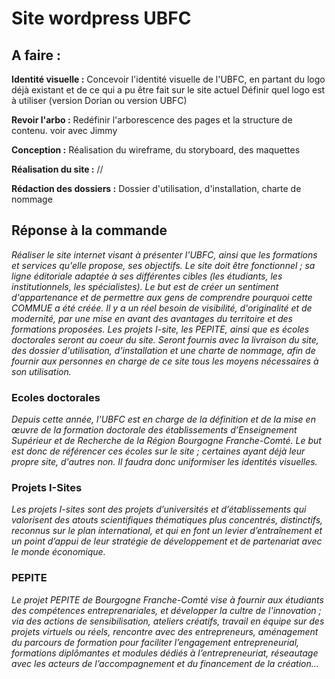 # Site wordpress UBFC

## A faire :

__Identité visuelle :__ 
Concevoir l'identité visuelle de l'UBFC, en partant du logo déjà existant et de ce qui a pu être fait sur le site actuel
Définir quel logo est à utiliser (version Dorian ou version UBFC)

__Revoir l'arbo :__
Redéfinir l'arborescence des pages et la structure de contenu. voir avec Jimmy

__Conception :__
Réalisation du wireframe, du storyboard, des maquettes

__Réalisation du site :__
//

__Rédaction des dossiers :__
Dossier d'utilisation, d'installation, charte de nommage


## Réponse à la commande
_Réaliser le site internet visant à présenter l'UBFC, ainsi que les formations et services qu'elle propose, ses objectifs. Le site doit être fonctionnel ; sa ligne éditoriale adaptée à ses différentes cibles (les étudiants, les institutionnels, les spécialistes). Le but est de créer un sentiment d'appartenance et de permettre aux gens de comprendre pourquoi cette COMMUE a été créée. Il y a un réel besoin de visibilité, d'originalité et de modernité, par une mise en avant des avantages du territoire et des formations proposées. Les projets I-site, les PEPITE, ainsi que es écoles doctorales seront au coeur du site. Seront fournis avec la livraison du site, des dossier d'utilisation, d'installation et une charte de nommage, afin de fournir aux personnes en charge de ce site tous les moyens nécessaires à son utilisation._

### Ecoles doctorales
_Depuis cette année, l'UBFC est en charge de la définition et de la mise en œuvre de la formation doctorale des établissements d’Enseignement Supérieur et de Recherche de la Région Bourgogne Franche-Comté. Le but est donc de référencer ces écoles sur le site ; certaines ayant déjà leur propre site, d'autres non. Il faudra donc uniformiser les identités visuelles._

### Projets I-Sites
_Les projets I-sites sont des projets d’universités et d’établissements qui valorisent des atouts scientifiques thématiques plus concentrés, distinctifs, reconnus sur le plan international, et qui en font un levier d’entraînement et un point d’appui de leur stratégie de développement et de partenariat avec le monde économique._

### PEPITE
_Le projet PEPITE de Bourgogne Franche-Comté vise à fournir aux étudiants des compétences entreprenariales, et développer la cultre de l'innovation ; via des actions de sensibilisation, ateliers créatifs, travail en équipe sur des projets virtuels ou réels, rencontre avec des entrepreneurs, aménagement du parcours de formation pour faciliter l’engagement entrepreneurial, formations diplômantes et modules dédiés à l’entrepreneuriat, réseautage avec les acteurs de l’accompagnement et du financement de la création..._


